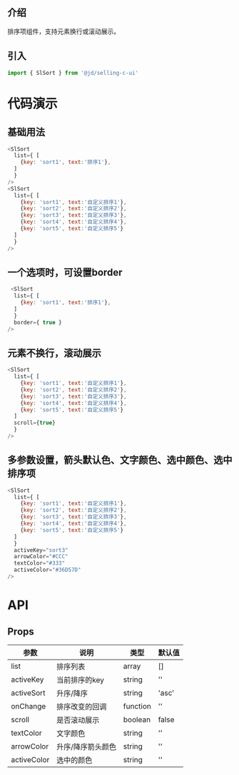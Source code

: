 ## 介绍
排序项组件，支持元素换行或滚动展示。
## 引入
```js
import { SlSort } from '@jd/selling-c-ui'
```
# 代码演示
## 基础用法
```js
<SlSort 
  list={ [
    {key: 'sort1', text:'排序1'},
  ] 
  }
/>
<SlSort 
  list={ [
    {key: 'sort1', text:'自定义排序1'}, 
    {key: 'sort2', text:'自定义排序2'}, 
    {key: 'sort3', text:'自定义排序3'}, 
    {key: 'sort4', text:'自定义排序4'}, 
    {key: 'sort5', text:'自定义排序5'}
  ] 
  }
/>
```
## 一个选项时，可设置border
```js
 <SlSort 
  list={ [
    {key: 'sort1', text:'排序1'},
  ] 
  }
  border={ true }
/>
```

## 元素不换行，滚动展示
```js
<SlSort 
  list={ [
    {key: 'sort1', text:'自定义排序1'}, 
    {key: 'sort2', text:'自定义排序2'}, 
    {key: 'sort3', text:'自定义排序3'}, 
    {key: 'sort4', text:'自定义排序4'}, 
    {key: 'sort5', text:'自定义排序5'}
  ] 
  scroll={true}
  }
/>
```

## 多参数设置，箭头默认色、文字颜色、选中颜色、选中排序项
```js
<SlSort 
  list={ [
    {key: 'sort1', text:'自定义排序1'}, 
    {key: 'sort2', text:'自定义排序2'}, 
    {key: 'sort3', text:'自定义排序3'}, 
    {key: 'sort4', text:'自定义排序4'}, 
    {key: 'sort5', text:'自定义排序5'}
  ] 
  }
  activeKey="sort3"
  arrowColor="#CCC"
  textColor="#333"
  activeColor="#36D57D"
/>
```

# API
## Props
|  参数   | 说明  | 类型 | 默认值 |
|  ----  | ----  | ---- | ---- |
| list | 排序列表 | array | [] |
| activeKey | 当前排序的key | string | '' |
| activeSort | 升序/降序 | string | 'asc' |
| onChange | 排序改变的回调 | function | '' |
| scroll | 是否滚动展示 | boolean | false |
| textColor | 文字颜色 | string | '' |
| arrowColor | 升序/降序箭头颜色 | string | '' |
| activeColor | 选中的颜色 | string | '' |